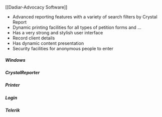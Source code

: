 [[Dadiar-Advocacy Software]]

* Advanced reporting features with a variety of search filters by Crystal Report
* Dynamic printing facilities for all types of petition forms and ...
* Has a very strong and stylish user interface
* Record client details
* Has dynamic content presentation
* Security facilities for anonymous people to enter

##### Windows
##### CrystalReporter
##### Printer
##### Login
##### Telerik
